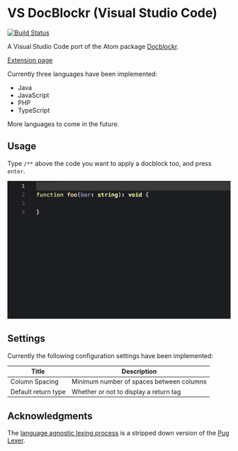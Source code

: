 # VS DocBlockr (Visual Studio Code)

[![Build Status](https://travis-ci.org/jeremyvii/vs-docblockr.svg?branch=master)](https://travis-ci.org/jeremyvii/vs-docblockr)

A Visual Studio Code port of the Atom package [Docblockr](https://github.com/nikhilkalige/docblockr). 

[Extension page](https://marketplace.visualstudio.com/items?itemName=jeremyljackson.vs-docblock)

Currently three languages have been implemented:

* Java
* JavaScript
* PHP
* TypeScript

More languages to come in the future.

## Usage 

Type `/**` above the code you want to apply a docblock too, and press `enter`.

![Demonstration of extension](assets/demo.gif)

## Settings

Currently the following configuration settings have been implemented:

| Title               | Description                              |
|---------------------|------------------------------------------|
| Column Spacing      | Minimum number of spaces between columns |
| Default return type | Whether or not to display a return tag   |

## Acknowledgments

The [language agnostic lexing process](src/lexer.ts) is a stripped down version
of the [Pug Lexer](https://github.com/pugjs/pug-lexer).